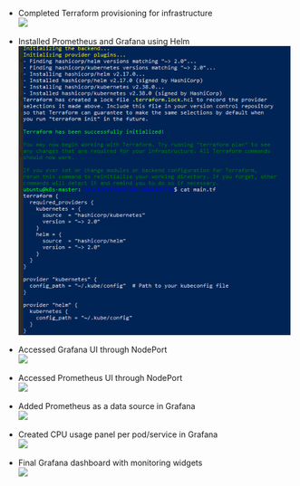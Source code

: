 - Completed Terraform provisioning for infrastructure  
  ![](./screenshots/images/terraformdone.png)

- Installed Prometheus and Grafana using Helm  
  ![](./images/helm-kube.png)

- Accessed Grafana UI through NodePort  
  ![](./screenshots/images/graf.png)

- Accessed Prometheus UI through NodePort  
  ![](./screenshots/images/prom.png)

- Added Prometheus as a data source in Grafana  
  ![](./screenshots/images/prom-Graf.png)

- Created CPU usage panel per pod/service in Grafana  
  ![](./screenshots/images/node_cpu.png)

- Final Grafana dashboard with monitoring widgets  
  ![](./screenshots/images/dasboardadded.png)
